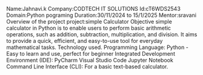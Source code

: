 Name:Jahnavi.k
Company:CODTECH IT SOLUTIONS
Id:cT6WDS2543
Domain:Python pograming
Duration:30/11/2024 to 15/1/2025
Mentor:sravani
 Overview of the project
  project:simple Calculator
   Objective
   simple calculator in Python is to enable users to perform basic arithmetic operations, such as addition, subtraction, multiplication, and division. It aims to provide a quick, efficient, and easy-to-use tool for everyday mathematical tasks.
   Technology used.
Programming Language: Python - Easy to learn and use, perfect for beginner
 Integrated Development Environment (IDE):
 PyCharm
 Visual Studio Code
  Jupyter Notebook
  Command Line Interface (CLI): For a basic text-based calculator.
